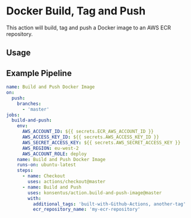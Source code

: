 # Docker Build, Tag and Push

This action will build, tag and push a Docker image to an AWS ECR repository.

## Usage

## Example Pipeline

```yaml
name: Build and Push Docker Image
on:
  push:
    branches:
      - 'master'
jobs:
  build-and-push:
    env:
      AWS_ACCOUNT_ID: ${{ secrets.ECR_AWS_ACCOUNT_ID }}
      AWS_ACCESS_KEY_ID: ${{ secrets.AWS_ACCESS_KEY_ID }}
      AWS_SECRET_ACCESS_KEY: ${{ secrets.AWS_SECRET_ACCESS_KEY }}
      AWS_REGION: eu-west-2
      AWS_ACCOUNT_ROLE: deploy
    name: Build and Push Docker Image
    runs-on: ubuntu-latest
    steps:
      - name: Checkout
        uses: actions/checkout@master
      - name: Build and Push
        uses: konsentus/action.build-and-push-image@master
        with:
          additional_tags: 'built-with-Github-Actions, another-tag'
          ecr_repository_name: 'my-ecr-repository'
```
